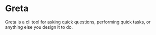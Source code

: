 # Greta

Greta is a cli tool for asking quick questions, performing quick tasks, or anything else you design it to do.
